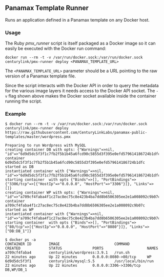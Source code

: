 ## Panamax Template Runner

Runs an application defined in a Panamax template on any Docker host.

### Usage
The Ruby *pmx_runner* script is itself packaged as a Docker image so it can easily be executed with the Docker run command:

```
docker run --rm -t -v /var/run/docker.sock:/var/run/docker.sock centurylink/pmx-runner deploy <PANAMAX_TEMPLATE_URL>
```

The `<PANAMAX_TEMPLATE_URL>` parameter should be a URL pointing to the raw version of a Panamax template file.

Since the script interacts with the Docker API in order to query the metadata for the various image layers it needs access to the Docker API socket. The `-v` flag shown above makes the Docker socket available inside the container running the script.

### Example
```
$ docker run --rm -t -v /var/run/docker.sock:/var/run/docker.sock centurylink/pmx-runner deploy https://raw.githubusercontent.com/CenturyLinkLabs/panamax-public-templates/master/wordpress.pmx

Preparing to run Wordpress with MySQL
creating container DB with opts: {"Warnings"=>nil, "id"=>"6d9d5dc5f3f1c7fb2f5b1b45a6fcd90c5855d3f395e0efd579614186724b1dfc"}
container 6d9d5dc5f3f1c7fb2f5b1b45a6fcd90c5855d3f395e0efd579614186724b1dfc started as DB
instantiated container with {"Warnings"=>nil, "id"=>"6d9d5dc5f3f1c7fb2f5b1b45a6fcd90c5855d3f395e0efd579614186724b1dfc"}
starting container  with opts {"Binds"=>[], "PortBindings"=>{"3306/tcp"=>[{"HostIp"=>"0.0.0.0", "HostPort"=>"3306"}]}, "Links"=>[]}
creating container WP with opts: {"Warnings"=>nil, "id"=>"a709cf4faba4f1c27ac8ec75c8e423b4ba7dd8b6506305ee2e1a008092c9b07c"}
container a709cf4faba4f1c27ac8ec75c8e423b4ba7dd8b6506305ee2e1a008092c9b07c started as WP
instantiated container with {"Warnings"=>nil, "id"=>"a709cf4faba4f1c27ac8ec75c8e423b4ba7dd8b6506305ee2e1a008092c9b07c"}
starting container  with opts {"Binds"=>[], "PortBindings"=>{"80/tcp"=>[{"HostIp"=>"0.0.0.0", "HostPort"=>"8080"}]}, "Links"=>["DB:DB_1"]}

$ docker ps -a
CONTAINER ID        IMAGE                         COMMAND              CREATED             STATUS              PORTS                    NAMES
a709cf4faba4        centurylink/wordpress:3.9.1   /run.sh              22 minutes ago      Up 22 minutes       0.0.0.0:8080->80/tcp     WP                  
6d9d5dc5f3f1        centurylink/mysql:5.5         /usr/local/bin/run   22 minutes ago      Up 22 minutes       0.0.0.0:3306->3306/tcp   DB,WP/DB_1
```
